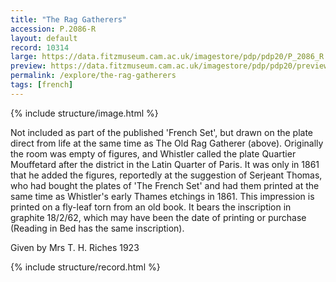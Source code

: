 ```yaml
---
title: "The Rag Gatherers"
accession: P.2086-R
layout: default
record: 10314
large: https://data.fitzmuseum.cam.ac.uk/imagestore/pdp/pdp20/P_2086_R.jpg
preview: https://data.fitzmuseum.cam.ac.uk/imagestore/pdp/pdp20/preview_P_2086_R.jpg
permalink: /explore/the-rag-gatherers
tags: [french]
---
```

{% include structure/image.html %}

Not included as part of the published 'French Set', but drawn on the plate direct from life at the same time as The Old Rag Gatherer (above). Originally the room was empty of figures, and Whistler called the plate Quartier Mouffetard after the district in the Latin Quarter of Paris. It was only in 1861 that he added the figures, reportedly at the suggestion of Serjeant Thomas, who had bought the plates of 'The French Set' and had them printed at the same time as Whistler's early Thames etchings in 1861. This impression is printed on a fly-leaf torn from an old book. It bears the inscription in graphite 18/2/62, which may have been the date of printing or purchase (Reading in Bed has the same inscription).

Given by Mrs T. H. Riches 1923

{% include structure/record.html %}
